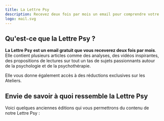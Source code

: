 ```yaml
---
title: La Lettre Psy
description: Recevez deux fois par mois un email pour comprendre votre psychologie et la psychothérapie
logo: mail.svg
---
```


## Qu'est-ce que la Lettre Psy ?

**La Lettre Psy est un email gratuit que vous receverez deux fois par mois**. Elle contient plusieurs articles comme des analyses, des vidéos inspirantes, des propositions de lectures sur tout un tas de sujets passionnants autour de la psychologie et de la psychothérapie.

Elle vous donne également accès à des réductions exclusives sur les Ateliers.

<newsletter-form class="border my-5 border-emerald-600 rounded p-5"></newsletter-form>

## Envie de savoir à quoi ressemble la Lettre Psy

Voici quelques anciennes éditions qui vous permettrons du contenu de notre Lettre Psy :

<LettrePsyItems />
